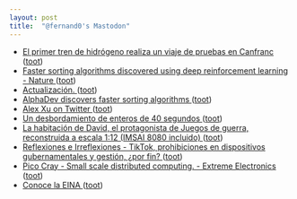 ```yaml
---
layout: post
title:  "@fernand0's Mastodon"
---
```

*  [El primer tren de hidrógeno realiza un viaje de pruebas en Canfranc ](https://aragondigital.es/huesca/2023/06/06/el-primer-tren-de-hidrogeno-realiza-un-viaje-de-pruebas-en-canfranc) ([toot](https://mastodon.social/@fernand0/110535627480541519))
*  [Faster sorting algorithms discovered using deep reinforcement learning - Nature ](https://www.nature.com/articles/s41586-023-06004-) ([toot](https://mastodon.social/@fernand0/110532677709349640))
*  [Actualización. ](https://avecesunafoto.wordpress.com/2023/06/12/actualizacion) ([toot](https://mastodon.social/@fernand0/110532490280934723))
*  [AlphaDev discovers faster sorting algorithms ](https://www.deepmind.com/blog/alphadev-discovers-faster-sorting-algorithm) ([toot](https://mastodon.social/@fernand0/110532425778996301))
*  [Alex Xu on Twitter ](https://twitter.com/alexxubyte/status/166646224261391564) ([toot](https://mastodon.social/@fernand0/110532154544958830))
*  [Un desbordamiento de enteros de 40 segundos ](https://fernand0.github.io//codigo-cohetes) ([toot](https://mastodon.social/@fernand0/110532025847710642))
*  [La habitación de David, el protagonista de Juegos de guerra, reconstruida a escala 1:12 (IMSAI 8080 incluido) ](https://www.microsiervos.com/archivo/peliculas-tv/habitacion-david-juegos-de-guerra-escala-112-imsai-8080.htm) ([toot](https://mastodon.social/@fernand0/110531882536033362))
*  [
         Reflexiones e Irreflexiones - TikTok, prohibiciones en dispositivos gubernamentales y gestión, ¿por fin?
       ](http://fernand0.blogalia.com//historias/7872) ([toot](https://mastodon.social/@fernand0/110531871236590074))
*  [Pico Cray - Small scale distributed computing. - Extreme Electronics ](https://www.extremeelectronics.co.uk/other-2/pico-cray-small-scale-distributed-computing) ([toot](https://mastodon.social/@fernand0/110531623980887814))
*  [Conoce la EINA ](https://www.youtube.com/watch?v=M7f813kwnqE&amp%3Bfeature=youtu.b) ([toot](https://mastodon.social/@fernand0/110531456554888999))
